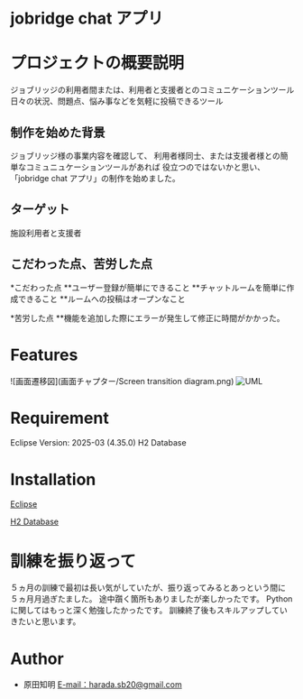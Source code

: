 # jobridge chat アプリ

# プロジェクトの概要説明
ジョブリッジの利用者間または、利用者と支援者とのコミュニケーションツール
日々の状況、問題点、悩み事などを気軽に投稿できるツール

## 制作を始めた背景
ジョブリッジ様の事業内容を確認して、
利用者様同士、または支援者様との簡単なコミュニュケーションツールがあれば
役立つのではないかと思い、「jobridge chat アプリ」の制作を始めました。

## ターゲット 
施設利用者と支援者

## こだわった点、苦労した点
*こだわった点
**ユーザー登録が簡単にできること
**チャットルームを簡単に作成できること
**ルームへの投稿はオープンなこと

*苦労した点
**機能を追加した際にエラーが発生して修正に時間がかかった。


# Features
![画面遷移図](画面チャプター/Screen transition diagram.png)
![UML](https://github.com/user-attachments/assets/adb2e982-6ccf-4315-8ec7-57f0088476b9)

# Requirement
Eclipse Version: 2025-03 (4.35.0)
H2 Database


# Installation
[Eclipse](https://willbrains.jp/)

[H2 Database](https://www.h2database.com/html/main.html)


# 訓練を振り返って
５ヵ月の訓練で最初は長い気がしていたが、振り返ってみるとあっという間に
５ヵ月月過ぎたました。
途中躓く箇所もありましたが楽しかったです。
Pythonに関してはもっと深く勉強したかったです。
訓練終了後もスキルアップしていきたいと思います。


# Author
* 原田知明
 [E-mail：harada.sb20@gmail.com](harada.sb20@gmail.com)
